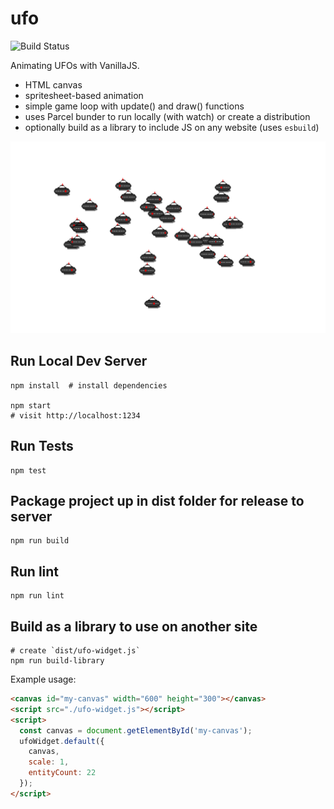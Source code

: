# ufo

![Build Status](https://github.com/briangershon/ufo/workflows/Continuous%20Integration/badge.svg)

Animating UFOs with VanillaJS.

- HTML canvas
- spritesheet-based animation
- simple game loop with update() and draw() functions
- uses Parcel bunder to run locally (with watch) or create a distribution
- optionally build as a library to include JS on any website (uses `esbuild`)

<img src="screenshot.png" width="613" height="307" alt="view of UFOs on canvas" />

## Run Local Dev Server

    npm install  # install dependencies

    npm start
    # visit http://localhost:1234

## Run Tests

    npm test

## Package project up in dist folder for release to server

    npm run build

## Run lint

    npm run lint

## Build as a library to use on another site

    # create `dist/ufo-widget.js`
    npm run build-library

Example usage:

```html
<canvas id="my-canvas" width="600" height="300"></canvas>
<script src="./ufo-widget.js"></script>
<script>
  const canvas = document.getElementById('my-canvas');
  ufoWidget.default({
    canvas,
    scale: 1,
    entityCount: 22
  });
</script>
```
